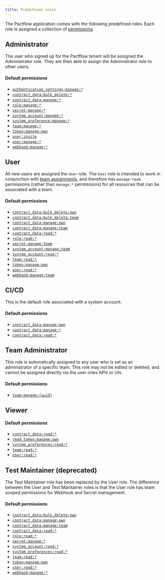 ```yaml
---
title: Predefined roles
---
```


The Pactflow application comes with the following predefined roles. Each role is assigned a collection of [permissions](permissions).

## Administrator

The user who signed up for the Pactflow tenant will be assigned the Administrator role. They are then able to assign the Administrator role to other users.

#### Default permissions

* [`authentication_settings:manage:*`](/docs/permissions/permissions/#authentication_settings-manage)
* [`contract_data:bulk_delete:*`](/docs/permissions/permissions#contract_data-bulk_delete)
* [`contract_data:manage:*`](/docs/permissions/permissions#contract_data-manage)
* [`role:manage:*`](/docs/permissions/permissions#role-manage)
* [`secret:manage:*`](/docs/permissions/permissions#secret-manage)
* [`system_account:manage:*`](/docs/permissions/permissions#system_account-manage)
* [`system_preference:manage:*`](/docs/permissions/permissions#system_preference-manage)
* [`team:manage:*`](/docs/permissions/permissions#team-manage)
* [`token:manage:own`](/docs/permissions/permissions#token-manage-own)
* [`user:invite`](/docs/permissions/permissions#user-invite)
* [`user:manage:*`](/docs/permissions/permissions#user-manage)
* [`webhook:manage:*`](/docs/permissions/permissions#webhook-manage)

## User

All new users are assigned the `User` role. The `User` role is intended to work in conjunction with [team assignments](/docs/user-interface/settings/teams), and therefore has `manage:team` permissions (rather than `manage:*` permissions) for all resources that can be associated with a team. 

#### Default permissions

* [`contract_data:bulk_delete:own`](/docs/permissions/permissions#contract_databulk_deleteown)
* [`contract_data:bulk_delete:team`](/docs/permissions/permissions#contract_databulk_deleteteam)
* [`contract_data:manage:own`](/docs/permissions/permissions#contract_datamanageown)
* [`contract_data:manage:team`](/docs/permissions/permissions#contract_datamanageteam)
* [`contract_data:read:*`](/docs/permissions/permissions#contract_dataread)
* [`role:read:*`](/docs/permissions/permissions#role-read)
* [`secret:manage:team`](/docs/permissions/permissions#secret-manage-team)
* [`system_account:manage:team`](/docs/permissions/permissions#system_account-read)
* [`system_account:read:*`](/docs/permissions/permissions#system_account-read)
* [`team:read:*`](/docs/permissions/permissions#team-read)
* [`token:manage:own`](/docs/permissions/permissions#token:manage:own)
* [`user:read:*`](/docs/permissions/permissions#user-read)
* [`webhook:manage:team`](/docs/permissions/permissions#webhook-manage-team)

## CI/CD

This is the default role associated with a system account.

#### Default permissions

* [`contract_data:manage:own`](/docs/permissions/permissions#contract_data-manageown)
* [`contract_data:manage:*`](/docs/permissions/permissions#contract_data-manage)
* [`contract_data:read:*`](/docs/permissions/permissions#contract_data-read)

## Team Administrator

This role is automatically assigned to any user who is set as an administrator of a specific team. This role may not be edited or deleted, and cannot be assigned directly via the user roles APIs or UIs.

#### Default permissions

* [`team:manage:{uuid}`](/docs/permissions/permissions#teammanageuuid)

## Viewer

#### Default permissions

* [`contract_data:read:*`](/docs/permissions/permissions#contract_data-read)
* [`read_token:manage:own`](/docs/permissions/permissions#read_token-manage-own)
* [`system_preferences:read:*`](/docs/permissions/permissions#system_preferences-read)
* [`team:read:*`](/docs/permissions/permissions#team-read)
* [`user:read:*`](/docs/permissions/permissions#user-read)


## Test Maintainer (deprecated)

The Test Maintainer role has been replaced by the User role. The difference between the User and Test Maintainer roles is that the User role has team scoped permissions for Webhook and Secret management.

#### Default permissions

* [`contract_data:bulk_delete:own`](/docs/permissions/permissions#contract_databulk_deleteown)
* [`contract_data:manage:own`](/docs/permissions/permissions#contract_datamanageown)
* [`contract_data:manage:team`](/docs/permissions/permissions#contract_datamanageteam)
* [`contract_data:read:*`](/docs/permissions/permissions#contract_dataread)
* [`role:read:*`](/docs/permissions/permissions#role-read)
* [`secret:manage:*`](/docs/permissions/permissions#secret-manage)
* [`system_account:read:*`](/docs/permissions/permissions#system_account-read)
* [`system_preferences:read:*`](/docs/permissions/permissions#system_preferences-read)
* [`team:read:*`](/docs/permissions/permissions#team-read)
* [`token:manage:own`](/docs/permissions/permissions#token:manage:own)
* [`user:read:*`](/docs/permissions/permissions#user-read)
* [`webhook:manage:*`](/docs/permissions/permissions#webhook-manage)

